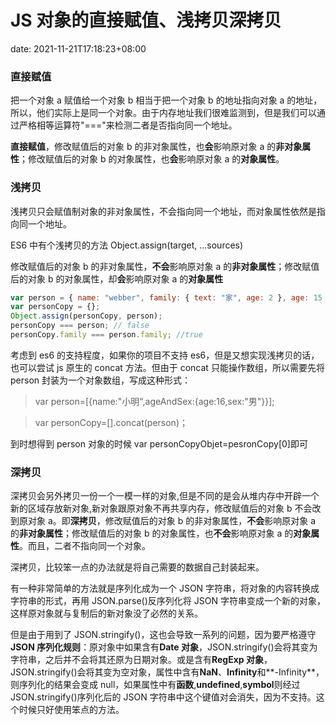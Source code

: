 # JS 对象的直接赋值、浅拷贝深拷贝

date: 2021-11-21T17:18:23+08:00

### 直接赋值

把一个对象 a 赋值给一个对象 b 相当于把一个对象 b 的地址指向对象 a 的地址，所以，他们实际上是同一个对象。由于内存地址我们很难监测到，但是我们可以通过严格相等运算符"==="来检测二者是否指向同一个地址。

<!--more-->

**直接赋值**，修改赋值后的对象 b 的非对象属性，也**会**影响原对象 a 的**非对象属性**；修改赋值后的对象 b 的对象属性，也**会**影响原对象 a 的**对象属性**。

### 浅拷贝

浅拷贝只会赋值制对象的非对象属性，不会指向同一个地址，而对象属性依然是指向同一个地址。

ES6 中有个浅拷贝的方法 Object.assign(target, ...sources)

修改赋值后的对象 b 的非对象属性，**不会**影响原对象 a 的**非对象属性**；修改赋值后的对象 b 的对象属性，却**会**影响原对象 a 的**对象属性**

```js
var person = { name: "webber", family: { text: "家", age: 2 }, age: 15 };
var personCopy = {};
Object.assign(personCopy, person);
personCopy === person; // false
personCopy.family === person.family; //true
```

考虑到 es6 的支持程度，如果你的项目不支持 es6，但是又想实现浅拷贝的话，也可以尝试 js 原生的 concat 方法。但由于 concat 只能操作数组，所以需要先将 person 封装为一个对象数组，写成这种形式：

> var person=[{name:"小明",ageAndSex:{age:16,sex:"男"}}];

> var personCopy=[].concat(person)；

到时想得到 person 对象的时候 var personCopyObjet=pesronCopy[0]即可

### 深拷贝

深拷贝会另外拷贝一份一个一模一样的对象,但是不同的是会从堆内存中开辟一个新的区域存放新对象,新对象跟原对象不再共享内存，修改赋值后的对象 b 不会改到原对象 a。即**深拷贝**，修改赋值后的对象 b 的非对象属性，**不会**影响原对象 a 的**非对象属性**；修改赋值后的对象 b 的对象属性，也**不会**影响原对象 a 的**对象属性**。而且，二者不指向同一个对象。

深拷贝，比较笨一点的办法就是将自己需要的数据自己封装起来。

有一种非常简单的方法就是序列化成为一个 JSON 字符串，将对象的内容转换成字符串的形式，再用 JSON.parse()反序列化将 JSON 字符串变成一个新的对象，这样原对象就与复制后的新对象没了必然的关系。

但是由于用到了 JSON.stringify()，这也会导致一系列的问题，因为要严格遵守**JSON 序列化规则**：原对象中如果含有**Date 对象**，JSON.stringify()会将其变为字符串，之后并不会将其还原为日期对象。或是含有**RegExp 对象**，JSON.stringify()会将其变为空对象，属性中含有**NaN**、**Infinity**和**-Infinity**，则序列化的结果会变成 null，如果属性中有**函数**,**undefined**,**symbol**则经过 JSON.stringify()序列化后的 JSON 字符串中这个键值对会消失，因为不支持。这个时候只好使用笨点的方法。
